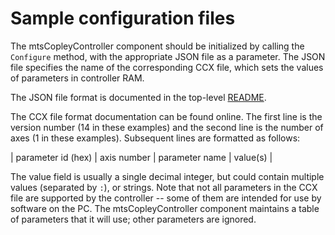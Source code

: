 # Sample configuration files

The mtsCopleyController component should be initialized by calling the `Configure` method, with the appropriate JSON file as a parameter. The JSON file specifies the name of the corresponding CCX file, which sets the values of parameters in controller RAM.

The JSON file format is documented in the top-level [README](/README.md).

The CCX file format documentation can be found online. The first line is the version number (14 in these examples) and the second line is the number of axes (1 in these examples). Subsequent lines are formatted as follows:

| parameter id (hex) | axis number | parameter name | value(s) |

The value field is usually a single decimal integer, but could contain multiple values (separated by `:`), or strings. Note that not all parameters in the CCX file are supported by the controller -- some of them are intended for use by software on the PC. The mtsCopleyController component  maintains a table of parameters that it will use; other parameters are ignored.
